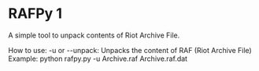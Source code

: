 RAFPy 1
=====

A simple tool to unpack contents of Riot Archive File.

How to use: -u or --unpack: Unpacks the content of RAF (Riot Archive File)
Example: python rafpy.py -u Archive.raf Archive.raf.dat
